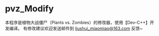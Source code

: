 # pvz_Modify
本程序是植物大战僵尸（Plants vs. Zombies）的修改器，使用【Dev-C++】开发编译。
有修改建议欢迎发送邮件到 liushui_miaomiao@163.com 反馈~